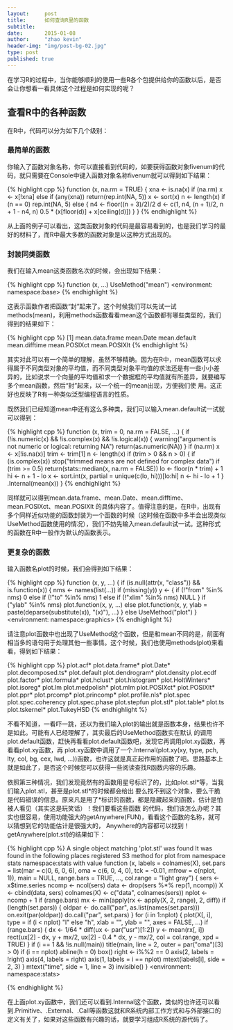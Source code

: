 ```yaml
---
layout:     post
title:      如何查询R里的函数
subtitle:   
date:       2015-01-08
author:     "zhao kevin"
header-img: "img/post-bg-02.jpg"
type: post
published: true
---
```

<p>在学习R的过程中，当你能够顺利的使用一些R各个包提供给你的函数以后，是否会让你想看一看具体这个过程是如何实现的呢？</p>
<h2 class="section-heading"> 查看R中的各种函数</h2>
<p>在R中，代码可以分为如下几个级别：</p>
<h3 class="section-heading"> 最简单的函数</h3>
<p>你输入了函数对象名称，你可以直接看到代码的，如要获得函数对象fivenum的代码，就只需要在Console中键入函数对象名称fivenum就可以得到如下结果：</p>
{% highlight cpp %}
function (x, na.rm = TRUE)
{
    xna <- is.na(x)
    if (na.rm)
        x <- x[!xna]
    else if (any(xna))
        return(rep.int(NA, 5))
    x <- sort(x)
    n <- length(x)
    if (n == 0)
        rep.int(NA, 5)
    else {
        n4 <- floor((n + 3)/2)/2
        d <- c(1, n4, (n + 1)/2, n + 1 - n4, n)
        0.5 * (x[floor(d)] + x[ceiling(d)])
    }
}
<environment: namespace:stats>
{% endhighlight %}

<p>从上面的例子可以看出，这类函数对象的代码是最容易看到的，也是我们学习的最好的材料了，而R中最大多数的函数对象是以这种方式出现的。</p>

<h3 class="section-heading"> 封装同类函数</h3>

<p>我们在输入mean这类函数名次的时候，会出现如下结果：</p>

{% highlight cpp %}
function (x, ...)
UseMethod("mean")
<environment: namespace:base>
{% endhighlight %}

<p>这表示函数作者把函数“封”起来了。这个时候我们可以先试一试methods(mean)，利用methods函数看看mean这个函数都有哪些类型的，我们得到的结果如下：</p>

{% highlight cpp %}
[1] mean.data.frame mean.Date       mean.default    mean.difftime   mean.POSIXct    mean.POSIXlt
{% endhighlight %}

<p>其实对此可以有一个简单的理解，虽然不够精确。因为在R中，mean函数可以求得属于不同类型对象的平均值，而不同类型对象平均值的求法还是有一些小小差 异的，比如说求一个向量的平均值和求一个数据框的平均值就有所差异，就要编写多个mean函数，然后“封”起来，以一个统一的mean出现，方便我们使 用。这正好也反映了R有一种类似泛型编程语言的性质。</p>

<p>既然我们已经知道mean中还有这么多种类，我们可以输入mean.default试一试就可以得到：</p>
{% highlight cpp %}
function (x, trim = 0, na.rm = FALSE, ...)
{
    if (!is.numeric(x) && !is.complex(x) && !is.logical(x)) {
        warning("argument is not numeric or logical: returning NA")
        return(as.numeric(NA))
    }
    if (na.rm)
        x <- x[!is.na(x)]
    trim <- trim[1]
    n <- length(x)
    if (trim > 0 && n > 0) {
        if (is.complex(x))
            stop("trimmed means are not defined for complex data")
        if (trim >= 0.5)
            return(stats::median(x, na.rm = FALSE))
        lo <- floor(n * trim) + 1
        hi <- n + 1 - lo
        x <- sort.int(x, partial = unique(c(lo, hi)))[lo:hi]
        n <- hi - lo + 1
    }
    .Internal(mean(x))
}
<environment: namespace:base>
{% endhighlight %}

<p>同样就可以得到mean.data.frame、mean.Date、mean.difftime、mean.POSIXct、mean.POSIXlt 的具体内容了。值得注意的是，在R中，出现有多个同样近似功能的函数封装为一个函数的时候（这时候在函数中多半会出现类似UseMethod函数使用的情况），我们不妨先输入mean.default试一试。这种形式的函数在R中一般作为默认的函数表示。</p>

<h3 class="section-heading"> 更复杂的函数</h3>
<p>输入函数名plot的时候，我们会得到如下结果：</p>

{% highlight cpp %}
function (x, y, ...)
{
    if (is.null(attr(x, "class")) && is.function(x)) {
        nms <- names(list(...))
        if (missing(y))
            y <- {
                if (!"from" %in% nms)
                  0
                else if (!"to" %in% nms)
                  1
                else if (!"xlim" %in% nms)
                  NULL
            }
        if ("ylab" %in% nms)
            plot.function(x, y, ...)
        else plot.function(x, y, ylab = paste(deparse(substitute(x)),
            "(x)"), ...)
    }
    else UseMethod("plot")
}
<environment: namespace:graphics>
{% endhighlight %}


请注意plot函数中也出现了UseMethod这个函数，但是和mean不同的是，前面有相当多的语句用于处理其他一些事情。这个时候，我们也使用methods(plot)来看看，得到如下结果：

{% highlight cpp %}
plot.acf*           plot.data.frame*    plot.Date*          plot.decomposed.ts* plot.default
plot.dendrogram*    plot.density        plot.ecdf           plot.factor*        plot.formula*
plot.hclust*        plot.histogram*     plot.HoltWinters*   plot.isoreg*        plot.lm
plot.medpolish*     plot.mlm            plot.POSIXct*       plot.POSIXlt*       plot.ppr*
plot.prcomp*        plot.princomp*      plot.profile.nls*   plot.spec           plot.spec.coherency
plot.spec.phase     plot.stepfun        plot.stl*           plot.table*         plot.ts
plot.tskernel*      plot.TukeyHSD
{% endhighlight %}

<p>不看不知道，一看吓一跳，还以为我们输入plot的输出就是函数本身，结果也许不是如此。可能有人已经理解了，其实最后的UseMethod函数实在默认 的调用plot.default函数，赶快再看看plot.default函数吧，发现它再调用plot.xy函数，再看看plot.xy函数，再 plot.xy函数中调用了一个.Internal(plot.xy(xy, type, pch, lty, col, bg, cex, lwd, ...))函数，也许这就是真正起作用的函数了吧。思路基本上就是如此了，是否这个时候您可以获得一些阅读查找R函数内容的乐趣。</p>
<p>依照第三种情况，我们发现竟然有的函数用星号标识了的，比如plot.stl*等，当我们输入plot.stl，甚至是plot.stl*的时候都会给出 要么找不到这个对象，要么干脆是代码错误的信息。原来凡是用了*标识的函数，都是隐藏起来的函数，估计是怕被人看见（其实这是玩笑话）！我们要看这些函数 的代码，我们该怎么办呢？其实也很容易，使用功能强大的getAnywhere(FUN)，看看这个函数的名称，就可以猜想到它的功能估计是很强大的， Anywhere的内容都可以找到！getAnywhere(plot.stl)的结果如下：</p>

{% highlight cpp %}
A single object matching 'plot.stl' was found
It was found in the following places
  registered S3 method for plot from namespace stats
  namespace:stats
with value
function (x, labels = colnames(X), set.pars = list(mar = c(0,
    6, 0, 6), oma = c(6, 0, 4, 0), tck = -0.01, mfrow = c(nplot,
    1)), main = NULL, range.bars = TRUE, ..., col.range = "light gray")
{
    sers <- x$time.series
    ncomp <- ncol(sers)
    data <- drop(sers %*% rep(1, ncomp))
    X <- cbind(data, sers)
    colnames(X) <- c("data", colnames(sers))
    nplot <- ncomp + 1
    if (range.bars)
        mx <- min(apply(rx <- apply(X, 2, range), 2, diff))
    if (length(set.pars)) {
        oldpar <- do.call("par", as.list(names(set.pars)))
        on.exit(par(oldpar))
        do.call("par", set.pars)
    }
    for (i in 1:nplot) {
        plot(X[, i], type = if (i < nplot)
            "l"
        else "h", xlab = "", ylab = "", axes = FALSE, ...)
        if (range.bars) {
            dx <- 1/64 * diff(ux <- par("usr")[1:2])
            y <- mean(rx[, i])
            rect(ux[2] - dx, y + mx/2, ux[2] - 0.4 * dx, y -
                mx/2, col = col.range, xpd = TRUE)
        }
        if (i == 1 && !is.null(main))
            title(main, line = 2, outer = par("oma")[3] > 0)
        if (i == nplot)
            abline(h = 0)
        box()
        right <- i%%2 == 0
        axis(2, labels = !right)
        axis(4, labels = right)
        axis(1, labels = i == nplot)
        mtext(labels[i], side = 2, 3)
    }
    mtext("time", side = 1, line = 3)
    invisible()
}
<environment: namespace:stats>

{% endhighlight %}

在上面plot.xy函数中，我们还可以看到.Internal这个函数，类似的也许还可以看到.Primitive、.External、.Call等函数这就和R系统内部工作方式和与外部接口的定义有关了，如果对这些函数有兴趣的话，就要学习组成R系统的源代码了。


